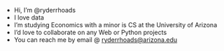 - Hi, I’m @ryderrhoads
- I love data
- I’m studying Economics with a minor is CS at the University of Arizona
- I’d love to collaborate on any Web or Python projects
- You can reach me by email @ ryderrhoads@arizona.edu
